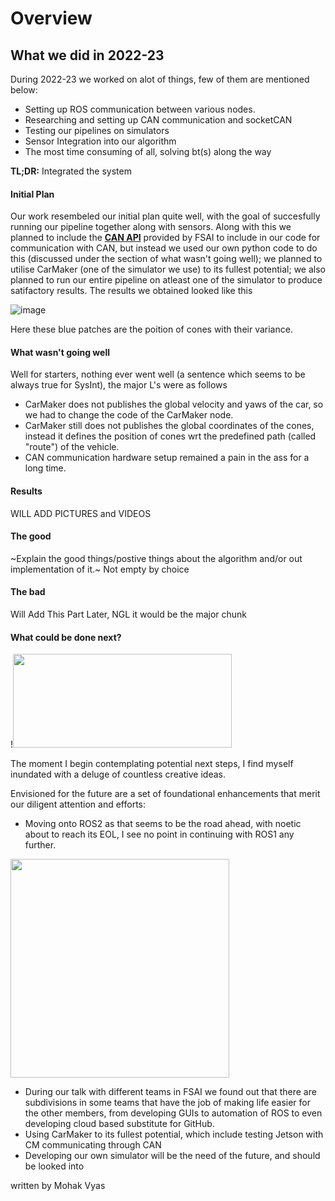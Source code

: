 # Overview

## What we did in 2022-23
During 2022-23 we worked on alot of things, few of them are mentioned below:

- Setting up ROS communication between various nodes.
- Researching and setting up CAN communication and socketCAN
- Testing our pipelines on simulators
- Sensor Integration into our algorithm
- The most time consuming of all, solving bt(s) along the way 

**TL;DR:**
Integrated the system


#### Initial Plan 
Our work resembeled our initial plan quite well, with the goal of succesfully running our pipeline together along with sensors. Along with this we planned to include the **[CAN API](https://github.com/FS-AI/FS-AI_API)** provided by FSAI to include in our code for communication with CAN, but instead we used our own python code to do this (discussed under the section of what wasn't going well); we planned to utilise CarMaker (one of the simulator we use) to its fullest potential; we also planned to run our entire pipeline on atleast one of the simulator to produce satifactory results.
The results we obtained looked like this

![image](https://drive.google.com/uc?export=view&id=1CAciOBPM5S7dLc6VeeacMcb87uyFe_Rv)

Here these blue patches are the poition of cones with their variance.

#### What wasn't going well
Well for starters, nothing ever went well (a sentence which seems to be always true for SysInt), the major L's were as follows

-   CarMaker does not publishes the global velocity and yaws of the car, so we had to change the code of the CarMaker node.
-   CarMaker still does not publishes the global coordinates of the cones, instead it defines the position of cones wrt the predefined path (called "route") of the vehicle.
-   CAN communication hardware setup remained a pain in the ass for a long time.

#### Results
WILL ADD PICTURES and VIDEOS

#### The good
~Explain the good things/postive things about the algorithm and/or out implementation of it.~
Not empty by choice

#### The bad
Will Add This Part Later, NGL it would be the major chunk


#### What could be done next?
!<img src ="https://i.imgflip.com/7w3lae.jpg" width="350" height="150">

The moment I begin contemplating potential next steps, I find myself inundated with a deluge of countless creative ideas.

Envisioned for the future are a set of foundational enhancements that merit our diligent attention and efforts:

* Moving onto ROS2 as that seems to be the road ahead, with noetic about to reach its EOL, I see no point in continuing with ROS1 any further. 
<img src="https://global.discourse-cdn.com/business7/uploads/ros/original/2X/a/aba025618280e8de86c49ef47bac2b92523b395f.jpeg" width="350">

* During our talk with different teams in FSAI we found out that there are subdivisions in some teams that have the job of making life easier for the other members, from developing GUIs to automation of ROS to even developing cloud based substitute for GitHub.
* Using CarMaker to its fullest potential, which include testing Jetson with CM communicating through CAN
* Developing our own simulator will be the need of the future, and should be looked into

written by Mohak Vyas